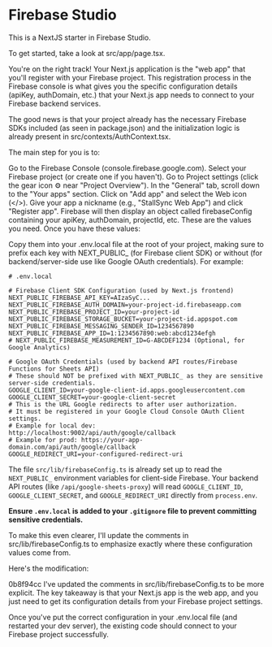 
# Firebase Studio

This is a NextJS starter in Firebase Studio.

To get started, take a look at src/app/page.tsx.


You're on the right track! Your Next.js application is the "web app" that you'll register with your Firebase project. This registration process in the Firebase console is what gives you the specific configuration details (apiKey, authDomain, etc.) that your Next.js app needs to connect to your Firebase backend services.

The good news is that your project already has the necessary Firebase SDKs included (as seen in package.json) and the initialization logic is already present in src/contexts/AuthContext.tsx.

The main step for you is to:

Go to the Firebase Console (console.firebase.google.com).
Select your Firebase project (or create one if you haven't).
Go to Project settings (click the gear icon ⚙️ near "Project Overview").
In the "General" tab, scroll down to the "Your apps" section.
Click on "Add app" and select the Web icon (</>).
Give your app a nickname (e.g., "StallSync Web App") and click "Register app".
Firebase will then display an object called firebaseConfig containing your apiKey, authDomain, projectId, etc. These are the values you need.
Once you have these values:

Copy them into your .env.local file at the root of your project, making sure to prefix each key with NEXT_PUBLIC_ (for Firebase client SDK) or without (for backend/server-side use like Google OAuth credentials). For example:

```
# .env.local

# Firebase Client SDK Configuration (used by Next.js frontend)
NEXT_PUBLIC_FIREBASE_API_KEY=AIzaSyC...
NEXT_PUBLIC_FIREBASE_AUTH_DOMAIN=your-project-id.firebaseapp.com
NEXT_PUBLIC_FIREBASE_PROJECT_ID=your-project-id
NEXT_PUBLIC_FIREBASE_STORAGE_BUCKET=your-project-id.appspot.com
NEXT_PUBLIC_FIREBASE_MESSAGING_SENDER_ID=1234567890
NEXT_PUBLIC_FIREBASE_APP_ID=1:1234567890:web:abcd1234efgh
# NEXT_PUBLIC_FIREBASE_MEASUREMENT_ID=G-ABCDEF1234 (Optional, for Google Analytics)

# Google OAuth Credentials (used by backend API routes/Firebase Functions for Sheets API)
# These should NOT be prefixed with NEXT_PUBLIC_ as they are sensitive server-side credentials.
GOOGLE_CLIENT_ID=your-google-client-id.apps.googleusercontent.com
GOOGLE_CLIENT_SECRET=your-google-client-secret
# This is the URL Google redirects to after user authorization.
# It must be registered in your Google Cloud Console OAuth Client settings.
# Example for local dev: http://localhost:9002/api/auth/google/callback
# Example for prod: https://your-app-domain.com/api/auth/google/callback
GOOGLE_REDIRECT_URI=your-configured-redirect-uri
```

The file `src/lib/firebaseConfig.ts` is already set up to read the `NEXT_PUBLIC_` environment variables for client-side Firebase.
Your backend API routes (like `/api/google-sheets-proxy`) will read `GOOGLE_CLIENT_ID`, `GOOGLE_CLIENT_SECRET`, and `GOOGLE_REDIRECT_URI` directly from `process.env`.

**Ensure `.env.local` is added to your `.gitignore` file to prevent committing sensitive credentials.**

To make this even clearer, I'll update the comments in src/lib/firebaseConfig.ts to emphasize exactly where these configuration values come from.

Here's the modification:

0b8f94cc
I've updated the comments in src/lib/firebaseConfig.ts to be more explicit. The key takeaway is that your Next.js app is the web app, and you just need to get its configuration details from your Firebase project settings.

Once you've put the correct configuration in your .env.local file (and restarted your dev server), the existing code should connect to your Firebase project successfully.
